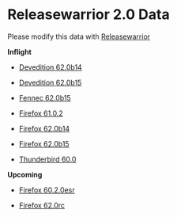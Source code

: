 

Releasewarrior 2.0 Data
=======================

Please modify this data with [Releasewarrior](https://github.com/mozilla-releng/releasewarrior-2.0)

**Inflight**

* [Devedition 62.0b14](/inflight/devedition/devedition-devedition-62.0b14.md)

* [Devedition 62.0b15](/inflight/devedition/devedition-devedition-62.0b15.md)

* [Fennec 62.0b15](/inflight/fennec/fennec-beta-62.0b15.md)

* [Firefox 61.0.2](/inflight/firefox/firefox-release-61.0.2.md)

* [Firefox 62.0b14](/inflight/firefox/firefox-beta-62.0b14.md)

* [Firefox 62.0b15](/inflight/firefox/firefox-beta-62.0b15.md)

* [Thunderbird 60.0](/inflight/thunderbird/thunderbird-release-60.0.md)

**Upcoming**

* [Firefox 60.2.0esr](/upcoming/firefox/firefox-esr60-60.2.0esr.md)

* [Firefox 62.0rc](/upcoming/firefox/firefox-release-rc-62.0rc.md)

